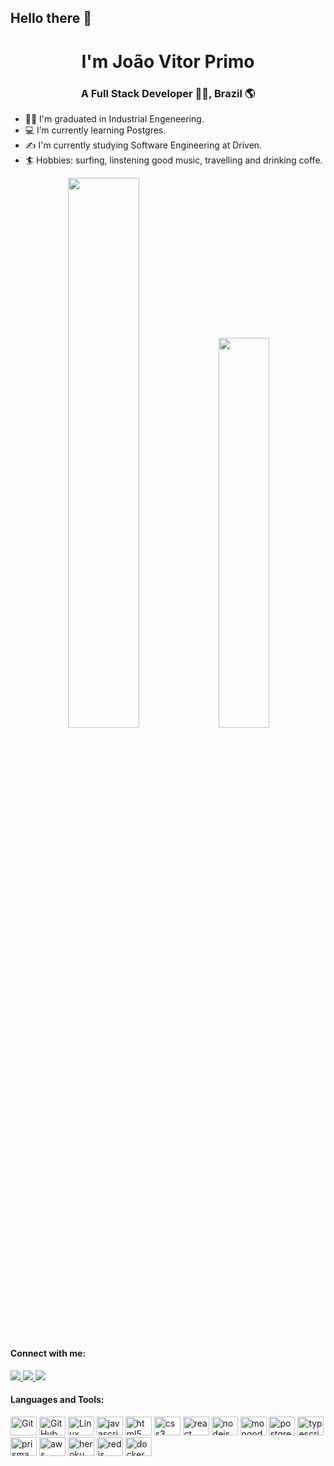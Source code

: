 <h2>Hello there 👋</h2>

<div align="center">
<h1>I'm João Vitor Primo</h1>
<h3>A Full Stack Developer 👩‍💻, Brazil 🌎</h3>
</div>
<div align="start">
<ul>
<li>👨‍🎓 I'm graduated in Industrial Engeneering.</li>
<li>💻 I’m currently learning Postgres.</li>
<li> ✍️ I'm currently studying Software Engineering at Driven.</li>
<li>🏄 Hobbies: surfing, linstening good music, travelling and drinking coffe.</li>
</ul>
  <div align="center">
<img width="47.5%" src="https://github-readme-stats.vercel.app/api?username=joaovprimo&count_private=true&show_icons=true%22">
<img width="40%" src="https://github-readme-stats.vercel.app/api/top-langs/?username=joaovprimo&layout=compact&langs_count=10%22">
  </div>
 <h4>Connect with me:</h4>
<a href="mailto:jv.primo26@gmail.com" target="_blank">
 <img src="https://img.shields.io/badge/Gmail-D14836?style=for-the-badge&logo=gmail&logoColor=white">
 </a>
 <a href="https://www.linkedin.com/in/joaovprimo/" target="_blank">
<img src="https://img.shields.io/badge/LinkedIn-0077B5?style=for-the-badge&logo=linkedin&logoColor=white">
 </a>
 <a href="https://www.instagram.com/joaovprimo/" target="_blank">
<img src="https://img.shields.io/badge/Instagram-E4405F?style=for-the-badge&logo=instagram&logoColor=white">
 </a>
<h4>Languages and Tools:</h4>
<div align="left">
  <img src="https://cdn.jsdelivr.net/gh/devicons/devicon/icons/git/git-original.svg" height="30" width="42" alt="Git" />
  <img src="https://cdn.jsdelivr.net/gh/devicons/devicon/icons/github/github-original.svg" height="30" width="42" alt="GitHub"/>
  <img src="https://cdn.jsdelivr.net/gh/devicons/devicon/icons/linux/linux-original.svg" height="30" width="42" alt="Linux" />
  <img src="https://cdn.jsdelivr.net/gh/devicons/devicon/icons/javascript/javascript-original.svg" height="30" width="42" alt="javascript logo"  />
  <img src="https://cdn.jsdelivr.net/gh/devicons/devicon/icons/html5/html5-original.svg" height="30" width="42" alt="html5 logo"  />
  <img src="https://cdn.jsdelivr.net/gh/devicons/devicon/icons/css3/css3-original.svg" height="30" width="42" alt="css3 logo"  />
  <img src="https://cdn.jsdelivr.net/gh/devicons/devicon/icons/react/react-original.svg" height="30" width="42" alt="react logo"  />
  <img src="https://cdn.jsdelivr.net/gh/devicons/devicon/icons/nodejs/nodejs-plain.svg" height="30" width="42" alt="nodejs logo"  />
  <img src="https://cdn.jsdelivr.net/gh/devicons/devicon/icons/mongodb/mongodb-original.svg" height="30" width="42" alt="mongodb logo"  />
  <img src="https://cdn.jsdelivr.net/gh/devicons/devicon/icons/postgresql/postgresql-original.svg" height="30" width="42" alt="postgresql logo"  />
  <img src="https://cdn.jsdelivr.net/gh/devicons/devicon/icons/typescript/typescript-original.svg" height="30" width="42" alt="typescript logo" />
  <img src="https://user-images.githubusercontent.com/86934923/213812370-302a9834-635f-4a61-856b-327c14650376.svg" height="30" width="42" alt="prisma logo" />
  <img src="https://avatars.githubusercontent.com/u/2232217?s=280&v=4" height="30" width="42" alt="aws logo" />
  <img src="https://cdn.jsdelivr.net/gh/devicons/devicon/icons/heroku/heroku-plain-wordmark.svg" height="30" width="42" alt="heroku logo" />
  <img src="https://cdn.jsdelivr.net/gh/devicons/devicon/icons/redis/redis-plain-wordmark.svg" height="30" width="42" alt="redis logo" />
  <img src="https://cdn.jsdelivr.net/gh/devicons/devicon/icons/docker/docker-plain-wordmark.svg" height="30" width="42" alt="docker logo" />
</div>
  




